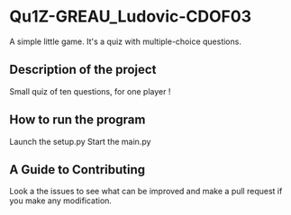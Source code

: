# Qu1Z-GREAU_Ludovic-CDOF03
A simple little game. It's a quiz with multiple-choice questions.

## Description of the project
Small quiz of ten questions, for one player !

## How to run the program
Launch the setup.py
Start the main.py

## A Guide to Contributing
Look a the issues to see what can be improved and make a pull request if you make any modification.
